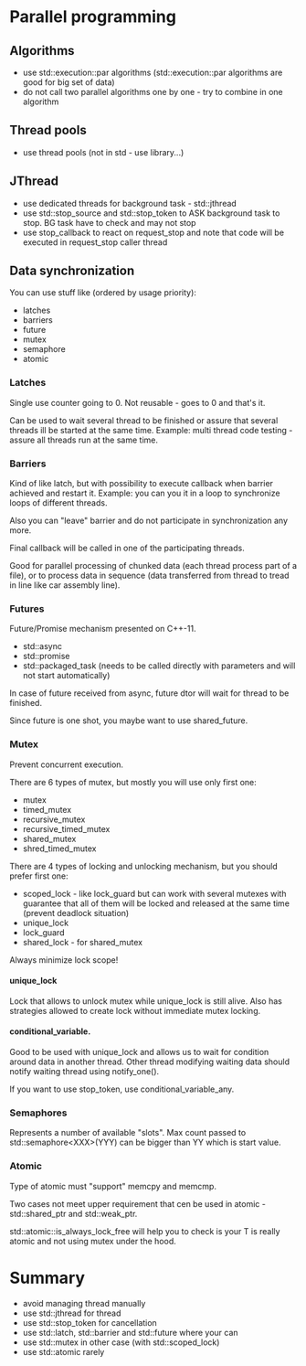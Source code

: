# Parallel programming

## Algorithms

- use std::execution::par algorithms (std::execution::par algorithms are good for big set of data)
- do not call two parallel algorithms one by one - try to combine in one algorithm

## Thread pools

- use thread pools (not in std - use library...)

## JThread

- use dedicated threads for background task - std::jthread
- use std::stop_source and std::stop_token to ASK background task to stop. BG task have to check and may not stop
- use stop_callback to react on request_stop and note that code will be executed in request_stop caller thread

## Data synchronization

You can use stuff like (ordered by usage priority):
- latches
- barriers
- future
- mutex
- semaphore
- atomic

### Latches

Single use counter going to 0. Not reusable - goes to 0 and that's it.

Can be used to wait several thread to be finished or assure that several threads ill be started at the same time. Example: multi thread code testing - assure all threads run at the same time.

### Barriers

Kind of like latch, but with possibility to execute callback when barrier achieved and restart it. Example: you can you it in a loop to synchronize loops of different threads.

Also you can "leave" barrier and do not participate in synchronization any more.

Final callback will be called in one of the participating threads.

Good for parallel processing of chunked data (each thread process part of a file), or to process data in sequence (data transferred from thread to tread in line like car assembly line).

### Futures

Future/Promise mechanism presented on C++-11.

- std::async
- std::promise
- std::packaged_task (needs to be called directly with parameters and will not start automatically)

In case of future received from async, future dtor will wait for thread to be finished.

Since future is one shot, you maybe want to use shared_future.

### Mutex

Prevent concurrent execution.

There are 6 types of mutex, but mostly you will use only first one:
- mutex
- timed_mutex
- recursive_mutex
- recursive_timed_mutex
- shared_mutex
- shred_timed_mutex

There are 4 types of locking and unlocking mechanism, but you should prefer first one:
- scoped_lock - like lock_guard but can work with several mutexes with guarantee that all of them will be locked and released at the same time (prevent deadlock situation)
- unique_lock
- lock_guard
- shared_lock - for shared_mutex

Always minimize lock scope!

#### unique_lock

Lock that allows to unlock mutex while unique_lock is still alive. Also has strategies allowed to create lock without immediate mutex locking.

#### conditional_variable.

Good to be used with unique_lock and allows us to wait for condition around data in another thread. Other thread modifying waiting data should notify waiting thread using notify_one().

If you want to use stop_token, use conditional_variable_any.

### Semaphores

Represents a number of available "slots". Max count passed to std::semaphore\<XXX>(YYY) can be bigger than YY which is start value.

### Atomic

Type of atomic must "support" memcpy and memcmp.

Two cases not meet upper requirement that cen be used in atomic - std::shared_ptr and std::weak_ptr.

std::atomic<T>::is_always_lock_free will help you to check is your T is really atomic and not using mutex under the hood.

# Summary

- avoid managing thread manually
- use std::jthread for thread
- use std::stop_token for cancellation
- use std::latch, std::barrier and std::future where your can
- use std::mutex in other case (with std::scoped_lock)
- use std::atomic rarely
